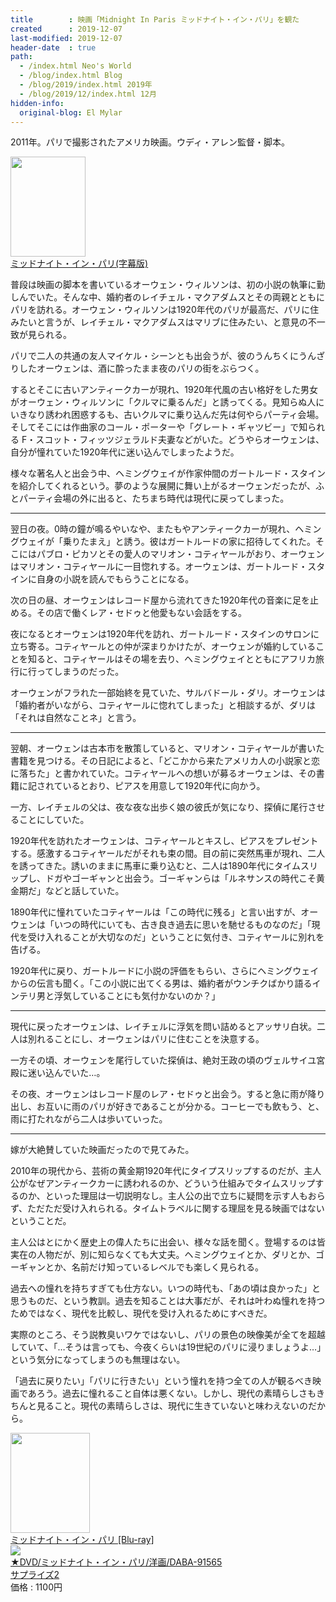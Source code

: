 ```yaml
---
title        : 映画「Midnight In Paris ミッドナイト・イン・パリ」を観た
created      : 2019-12-07
last-modified: 2019-12-07
header-date  : true
path:
  - /index.html Neo's World
  - /blog/index.html Blog
  - /blog/2019/index.html 2019年
  - /blog/2019/12/index.html 12月
hidden-info:
  original-blog: El Mylar
---
```


2011年。パリで撮影されたアメリカ映画。ウディ・アレン監督・脚本。

<div class="ad-amazon">
  <div class="ad-amazon-image">
    <a href="https://www.amazon.co.jp/dp/B01FL5BH14?tag=neos21-22&amp;linkCode=osi&amp;th=1&amp;psc=1">
      <img src="https://m.media-amazon.com/images/I/51cVefB96zL._SL160_.jpg" width="120" height="160">
    </a>
  </div>
  <div class="ad-amazon-info">
    <div class="ad-amazon-title">
      <a href="https://www.amazon.co.jp/dp/B01FL5BH14?tag=neos21-22&amp;linkCode=osi&amp;th=1&amp;psc=1">ミッドナイト・イン・パリ(字幕版)</a>
    </div>
  </div>
</div>

普段は映画の脚本を書いているオーウェン・ウィルソンは、初の小説の執筆に勤しんでいた。そんな中、婚約者のレイチェル・マクアダムスとその両親とともにパリを訪れる。オーウェン・ウィルソンは1920年代のパリが最高だ、パリに住みたいと言うが、レイチェル・マクアダムスはマリブに住みたい、と意見の不一致が見られる。

パリで二人の共通の友人マイケル・シーンとも出会うが、彼のうんちくにうんざりしたオーウェンは、酒に酔ったまま夜のパリの街をぶらつく。

するとそこに古いアンティークカーが現れ、1920年代風の古い格好をした男女がオーウェン・ウィルソンに「クルマに乗るんだ」と誘ってくる。見知らぬ人にいきなり誘われ困惑するも、古いクルマに乗り込んだ先は何やらパーティ会場。そしてそこには作曲家のコール・ポーターや「グレート・ギャツビー」で知られる F・スコット・フィッツジェラルド夫妻などがいた。どうやらオーウェンは、自分が憧れていた1920年代に迷い込んでしまったようだ。

様々な著名人と出会う中、ヘミングウェイが作家仲間のガートルード・スタインを紹介してくれるという。夢のような展開に舞い上がるオーウェンだったが、ふとパーティ会場の外に出ると、たちまち時代は現代に戻ってしまった。

---

翌日の夜。0時の鐘が鳴るやいなや、またもやアンティークカーが現れ、ヘミングウェイが「乗りたまえ」と誘う。彼はガートルードの家に招待してくれた。そこにはパブロ・ピカソとその愛人のマリオン・コティヤールがおり、オーウェンはマリオン・コティヤールに一目惚れする。オーウェンは、ガートルード・スタインに自身の小説を読んでもらうことになる。

次の日の昼、オーウェンはレコード屋から流れてきた1920年代の音楽に足を止める。その店で働くレア・セドゥと他愛もない会話をする。

夜になるとオーウェンは1920年代を訪れ、ガートルード・スタインのサロンに立ち寄る。コティヤールとの仲が深まりかけたが、オーウェンが婚約していることを知ると、コティヤールはその場を去り、ヘミングウェイとともにアフリカ旅行に行ってしまうのだった。

オーウェンがフラれた一部始終を見ていた、サルバドール・ダリ。オーウェンは「婚約者がいながら、コティヤールに惚れてしまった」と相談するが、ダリは「それは自然なことネ」と言う。

---

翌朝、オーウェンは古本市を散策していると、マリオン・コティヤールが書いた書籍を見つける。その日記によると、「どこかから来たアメリカ人の小説家と恋に落ちた」と書かれていた。コティヤールへの想いが募るオーウェンは、その書籍に記されているとおり、ピアスを用意して1920年代に向かう。

一方、レイチェルの父は、夜な夜な出歩く娘の彼氏が気になり、探偵に尾行させることにしていた。

1920年代を訪れたオーウェンは、コティヤールとキスし、ピアスをプレゼントする。感激するコティヤールだがそれも束の間。目の前に突然馬車が現れ、二人を誘ってきた。誘いのままに馬車に乗り込むと、二人は1890年代にタイムスリップし、ドガやゴーギャンと出会う。ゴーギャンらは「ルネサンスの時代こそ黄金期だ」などと話していた。

1890年代に憧れていたコティヤールは「この時代に残る」と言い出すが、オーウェンは「いつの時代にいても、古き良き過去に思いを馳せるものなのだ」「現代を受け入れることが大切なのだ」ということに気付き、コティヤールに別れを告げる。

1920年代に戻り、ガートルードに小説の評価をもらい、さらにヘミングウェイからの伝言も聞く。「この小説に出てくる男は、婚約者がウンチクばかり語るインテリ男と浮気していることにも気付かないのか？」

---

現代に戻ったオーウェンは、レイチェルに浮気を問い詰めるとアッサリ白状。二人は別れることにし、オーウェンはパリに住むことを決意する。

一方その頃、オーウェンを尾行していた探偵は、絶対王政の頃のヴェルサイユ宮殿に迷い込んでいた…。

その夜、オーウェンはレコード屋のレア・セドゥと出会う。すると急に雨が降り出し、お互いに雨のパリが好きであることが分かる。コーヒーでも飲もう、と、雨に打たれながら二人は歩いていった。

---

嫁が大絶賛していた映画だったので見てみた。

2010年の現代から、芸術の黄金期1920年代にタイプスリップするのだが、主人公がなぜアンティークカーに誘われるのか、どういう仕組みでタイムスリップするのか、といった理屈は一切説明なし。主人公の出で立ちに疑問を示す人もおらず、ただただ受け入れられる。タイムトラベルに関する理屈を見る映画ではないということだ。

主人公はとにかく歴史上の偉人たちに出会い、様々な話を聞く。登場するのは皆実在の人物だが、別に知らなくても大丈夫。ヘミングウェイとか、ダリとか、ゴーギャンとか、名前だけ知っているレベルでも楽しく見られる。

過去への憧れを持ちすぎても仕方ない。いつの時代も、「あの頃は良かった」と思うものだ、という教訓。過去を知ることは大事だが、それは叶わぬ憧れを持つためではなく、現代を比較し、現代を受け入れるためにすべきだ。

実際のところ、そう説教臭いワケではないし、パリの景色の映像美が全てを超越していて、「…そうは言っても、今夜くらいは19世紀のパリに浸りましょうよ…」という気分になってしまうのも無理はない。

「過去に戻りたい」「パリに行きたい」という憧れを持つ全ての人が観るべき映画であろう。過去に憧れること自体は悪くない。しかし、現代の素晴らしさもきちんと見ること。現代の素晴らしさは、現代に生きていないと味わえないのだから。

<div class="ad-amazon">
  <div class="ad-amazon-image">
    <a href="https://www.amazon.co.jp/dp/B07NRF4KJN?tag=neos21-22&amp;linkCode=osi&amp;th=1&amp;psc=1">
      <img src="https://m.media-amazon.com/images/I/51nXICc2mCL._SL160_.jpg" width="127" height="160">
    </a>
  </div>
  <div class="ad-amazon-info">
    <div class="ad-amazon-title">
      <a href="https://www.amazon.co.jp/dp/B07NRF4KJN?tag=neos21-22&amp;linkCode=osi&amp;th=1&amp;psc=1">ミッドナイト・イン・パリ [Blu-ray]</a>
    </div>
  </div>
</div>

<div class="ad-rakuten">
  <div class="ad-rakuten-image">
    <a href="https://hb.afl.rakuten.co.jp/hgc/g00rc3n2.waxyc25b.g00rc3n2.waxyddb7/?pc=https%3A%2F%2Fitem.rakuten.co.jp%2Fsurprise-2%2Fazndaba-91565%2F&amp;m=http%3A%2F%2Fm.rakuten.co.jp%2Fsurprise-2%2Fi%2F12051845%2F">
      <img src="https://thumbnail.image.rakuten.co.jp/@0_mall/surprise-2/cabinet/imgr_a019/daba-91565.jpg?_ex=128x128">
    </a>
  </div>
  <div class="ad-rakuten-info">
    <div class="ad-rakuten-title">
      <a href="https://hb.afl.rakuten.co.jp/hgc/g00rc3n2.waxyc25b.g00rc3n2.waxyddb7/?pc=https%3A%2F%2Fitem.rakuten.co.jp%2Fsurprise-2%2Fazndaba-91565%2F&amp;m=http%3A%2F%2Fm.rakuten.co.jp%2Fsurprise-2%2Fi%2F12051845%2F">★DVD/ミッドナイト・イン・パリ/洋画/DABA-91565</a>
    </div>
    <div class="ad-rakuten-shop">
      <a href="https://hb.afl.rakuten.co.jp/hgc/g00rc3n2.waxyc25b.g00rc3n2.waxyddb7/?pc=https%3A%2F%2Fwww.rakuten.co.jp%2Fsurprise-2%2F&amp;m=http%3A%2F%2Fm.rakuten.co.jp%2Fsurprise-2%2F">サプライズ2</a>
    </div>
    <div class="ad-rakuten-price">価格 : 1100円</div>
  </div>
</div>
